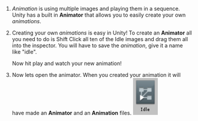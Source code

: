 1. *Animation* is using multiple images and playing them in a sequence. Unity has a built in **Animator** that allows you to easily create your own *animations*. 

2. Creating your own *animations* is easy in Unity! To create an **Animator** all you need to do is Shift Click all ten of the Idle images and drag them all into the inspector. You will have to save the *animation*, give it a name like "idle". 

    Now hit play and watch your new animation!
    
3. Now lets open the animator. When you created your animation it will have made an **Animator** and an **Animation** files. 
![](en/assets/animator.png)